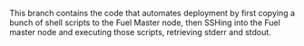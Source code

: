 This branch contains the code that automates deployment by first copying a bunch of shell scripts to
the Fuel Master node, then SSHing into the Fuel master node and executing those scripts, retrieving 
stderr and stdout. 
